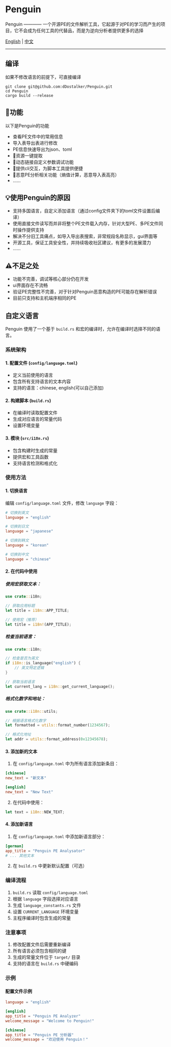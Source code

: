 # Penguin

Penguin ———— 一个开源PE的文件解析工具，它起源于对PE的学习而产生的项目，它不会成为任何工具的代替品，而是为逆向分析者提供更多的选择

[English](README.md) | [中文](README.zh-CN.md)

---

## 编译
如果不修改语言的前提下，可直接编译
```shell
git clone git@github.com:dDostalker/Penguin.git
cd Penguin
cargo build --release
```

## 🔧功能
以下是Penguin的功能
- 查看PE文件中的常用信息
- 导入表导出表进行修改
- PE信息快速导出为json、toml
- 🚧资源一键提取
- 🚧动态链接自定义参数调试功能
- 🚧提供cli交互，为脚本工具提供便捷
- 🚧恶意PE分析相关功能（熵值计算，恶意导入表高亮）
- ……

## 💡使用Penguin的原因
- 支持多国语言，自定义添加语言（通过config文件夹下的toml文件设置后编译）
- 使用直接文件读写而并非将整个PE文件载入内存，针对大型PE、多PE文件同时操作提供支持
- 解决不分旧工具痛点，如导入导出表搜索，非常规段名称显示，gui界面等
- 开源工具，保证工具安全性，并持续吸收社区建议，有更多的发展潜力
- ……

## ⚠不足之处
- 功能不完善，调试等核心部分仍在开发
- ui界面存在不流畅
- 验证PE完整性不完善，对于针对Penguin恶意构造的PE可能存在解析错误
- 目前只支持和主机端序相同的PE

## 自定义语言

Penguin 使用了一个基于 `build.rs` 和宏的编译时，允许在编译时选择不同的语言。

### 系统架构

#### 1. 配置文件 (`config/language.toml`)
- 定义当前使用的语言
- 包含所有支持语言的文本内容
- 支持的语言：chinese, english(可以自己添加)

#### 2. 构建脚本 (`build.rs`)
- 在编译时读取配置文件
- 生成对应语言的常量代码
- 设置环境变量

#### 3. 模块 (`src/i18n.rs`)
- 包含构建时生成的常量
- 提供宏和工具函数
- 支持语言检测和格式化

### 使用方法

#### 1. 切换语言

编辑 `config/language.toml` 文件，修改 `language` 字段：

```toml
# 切换到英文
language = "english"

# 切换到日文
language = "japanese"

# 切换到韩文
language = "korean"

# 切换到中文
language = "chinese"
```

#### 2. 在代码中使用

##### 使用宏获取文本：
```rust
use crate::i18n;

// 获取应用标题
let title = i18n::APP_TITLE;

// 使用宏（推荐）
let title = i18n!(APP_TITLE);
```

##### 检查当前语言：
```rust
use crate::i18n;

// 检查是否为英文
if i18n::is_language("english") {
    // 英文特定逻辑
}

// 获取当前语言
let current_lang = i18n::get_current_language();
```

##### 格式化数字和地址：
```rust
use crate::i18n::utils;

// 根据语言格式化数字
let formatted = utils::format_number(1234567);

// 格式化地址
let addr = utils::format_address(0x12345678);
```

#### 3. 添加新的文本

1. 在 `config/language.toml` 中为所有语言添加新条目：
```toml
[chinese]
new_text = "新文本"

[english]
new_text = "New Text"
```

2. 在代码中使用：
```rust
let text = i18n::NEW_TEXT;
```

#### 4. 添加新语言

1. 在 `config/language.toml` 中添加新语言部分：
```toml
[german]
app_title = "Penguin PE Analysator"
# ... 其他文本
```

2. 在 `build.rs` 中更新默认配置（可选）

### 编译流程

1. `build.rs` 读取 `config/language.toml`
2. 根据 `language` 字段选择对应语言
3. 生成 `language_constants.rs` 文件
4. 设置 `CURRENT_LANGUAGE` 环境变量
5. 主程序编译时包含生成的常量

### 注意事项

1. 修改配置文件后需要重新编译
2. 所有语言必须包含相同的键
3. 生成的常量文件位于 `target/` 目录
4. 支持的语言在 `build.rs` 中硬编码

### 示例

#### 配置文件示例
```toml
language = "english"

[english]
app_title = "Penguin PE Analyzer"
welcome_message = "Welcome to Penguin!"

[chinese]
app_title = "Penguin PE 分析器"
welcome_message = "欢迎使用 Penguin！"
```
